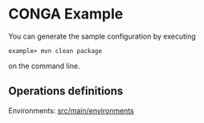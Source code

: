 CONGA Example
=============

You can generate the sample configuration by executing

```
example> mvn clean package
```

on the command line.



Operations definitions
-----------------------

Environments: [src/main/environments](src/main/environments/)
